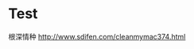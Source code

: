 # Test
根深情种
<a href="http://www.sdifen.com/cleanmymac374.html" target="_blank">http://www.sdifen.com/cleanmymac374.html</a>
